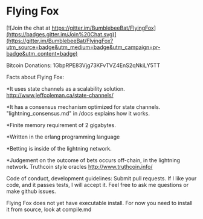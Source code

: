 Flying Fox
==========

[![Join the chat at https://gitter.im/BumblebeeBat/FlyingFox](https://badges.gitter.im/Join%20Chat.svg)](https://gitter.im/BumblebeeBat/FlyingFox?utm_source=badge&utm_medium=badge&utm_campaign=pr-badge&utm_content=badge)

Bitcoin Donations: 1GbpRPE83Vjg73KFvTVZ4EnS2qNkiLY5TT

Facts about Flying Fox:

*It uses state channels as a scalability solution. http://www.jeffcoleman.ca/state-channels/

*It has a consensus mechanism optimized for state channels. "lightning_consensus.md" in /docs explains how it works.

*Finite memory requirement of 2 gigabytes.

*Written in the erlang programming language

*Betting is inside of the lightning network.

*Judgement on the outcome of bets occurs off-chain, in the lightning network. Truthcoin style oracles http://www.truthcoin.info/

Code of conduct, development guidelines: Submit pull requests. If I like your code, and it passes tests, I will accept it. Feel free to ask me questions or make github issues.

Flying Fox does not yet have executable install.
For now you need to install it from source, look at compile.md

